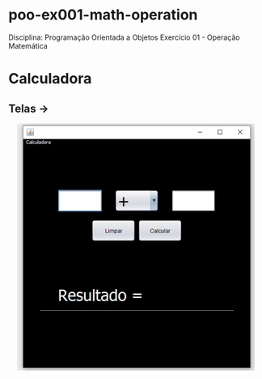 # poo-ex001-math-operation
Disciplina: Programação Orientada a Objetos
Exercício 01 - Operação Matemática

# Calculadora

## Telas ->

<p align="center">
  <img width="470" src="assets/img01.png">
</p>